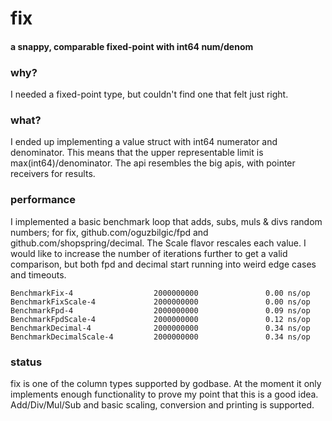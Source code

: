 # fix
#### a snappy, comparable fixed-point with int64 num/denom

### why?
I needed a fixed-point type, but couldn't find one that felt just right.

### what?
I ended up implementing a value struct with int64 numerator and denominator. This means that the upper representable limit is max(int64)/denominator. The api resembles the big apis, with pointer receivers for results. 

### performance
I implemented a basic benchmark loop that adds, subs, muls & divs random numbers; for fix, github.com/oguzbilgic/fpd and github.com/shopspring/decimal. The Scale flavor rescales each value. I would like to increase the number of iterations further to get a valid comparison, but both fpd and decimal start running into weird edge cases and timeouts.

```
BenchmarkFix-4                  2000000000               0.00 ns/op
BenchmarkFixScale-4             2000000000               0.00 ns/op
BenchmarkFpd-4                  2000000000               0.09 ns/op
BenchmarkFpdScale-4             2000000000               0.12 ns/op
BenchmarkDecimal-4              2000000000               0.34 ns/op
BenchmarkDecimalScale-4         2000000000               0.34 ns/op
```

### status
fix is one of the column types supported by godbase. At the moment it only implements enough functionality to prove my point that this is a good idea. Add/Div/Mul/Sub and basic scaling, conversion and printing is supported.